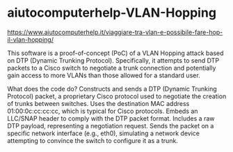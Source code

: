 # aiutocomputerhelp-VLAN-Hopping
https://www.aiutocomputerhelp.it/viaggiare-tra-vlan-e-possibile-fare-hop-il-vlan-hopping/

This software is a proof-of-concept (PoC) of a VLAN Hopping attack based on DTP (Dynamic Trunking Protocol). 
Specifically, it attempts to send DTP packets to a Cisco switch to negotiate a trunk connection and potentially gain access to more VLANs than those allowed for a standard user.

What does the code do?
Constructs and sends a DTP (Dynamic Trunking Protocol) packet, a proprietary Cisco protocol used to negotiate the creation of trunks between switches.
Uses the destination MAC address 01:00:0c:cc:cc:cc, which is typical for Cisco protocols.
Embeds an LLC/SNAP header to comply with the DTP packet format.
Includes a raw DTP payload, representing a negotiation request.
Sends the packet on a specific network interface (e.g., eth0), simulating a network device attempting to convince the switch to configure it as a trunk.
